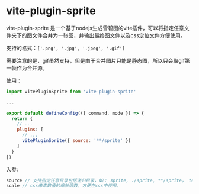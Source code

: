 # vite-plugin-sprite
vite-plugin-sprite 是一个基于nodejs生成雪碧图的vite插件，可以将指定任意文件夹下的图文件合并为一张图，并输出最终图文件以及css定位文件方便使用。

支持的格式：`['.png', '.jpg', '.jpeg', '.gif']`

需要注意的是，gif虽然支持，但是由于合并图片只能是静态图，所以只会取gif第一帧作为合并源。

使用：
```js
import vitePluginSprite from 'vite-plugin-sprite'

...

export default defineConfig(({ command, mode }) => {
  return {
    // ...
    plugins: [
      // ...
      vitePluginSprite({ source: '**/sprite' })
    ]
  }
})
```

入参:
```js
source // 支持指定任意目录包括递归目录，如： sprite, ./sprite, **/sprite， test/**/sprite等合法路径。
scale // css像素数值的缩放倍数，方便在css中使用。
```
